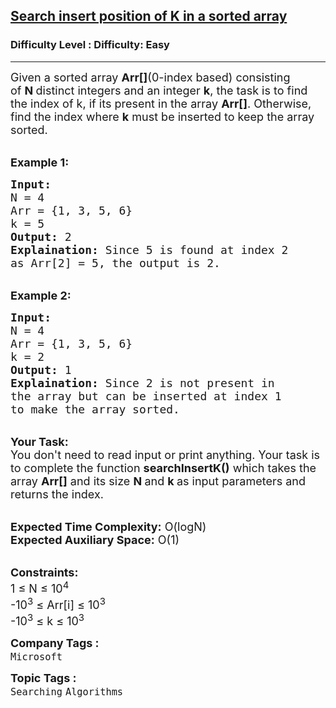 <h2><a href="https://www.geeksforgeeks.org/problems/search-insert-position-of-k-in-a-sorted-array/1">Search insert position of K in a sorted array</a></h2><h3>Difficulty Level : Difficulty: Easy</h3><hr><div class="problems_problem_content__Xm_eO" data-cur="cursor"><p><span style="font-size:18px" data-cur="cursor">Given a sorted array&nbsp;<strong>Arr[]</strong>(0-index based)&nbsp;consisting of&nbsp;<strong>N&nbsp;</strong>distinct integers and an integer <strong>k</strong>, the task is to find the index of k, if its present in the array <strong>Arr[]</strong>. Otherwise, find the index where <strong>k</strong>&nbsp;must be inserted to keep the array sorted.</span></p>

<p data-cur="cursor"><br>
<span style="font-size:18px"><strong>Example 1:</strong></span></p>

<pre data-cur="cursor"><span style="font-size:18px" data-cur="cursor"><strong>Input:</strong>
N = 4
Arr = {1, 3, 5, 6}
k = 5
<strong>Output:</strong> 2
<strong>Explaination:</strong> Since 5 is found at index 2 
as Arr[2] = 5, the output is 2.</span></pre>

<p data-cur="cursor"><br>
<span style="font-size:18px"><strong>Example 2:</strong></span></p>

<pre data-cur="cursor"><span style="font-size:18px" data-cur="cursor"><strong>Input:</strong>
N = 4
Arr = {1, 3, 5, 6}
k = 2
<strong>Output:</strong> 1
<strong>Explaination:</strong> Since 2 is not present in 
the array but can be inserted at index 1 
to make the array sorted.</span>
</pre>

<p><br>
<span style="font-size:18px" data-cur="cursor"><strong>Your Task:</strong><br>
You don't need to read input or print anything. Your task is to complete the function&nbsp;<strong data-cur="cursor">searchInsertK()</strong>&nbsp;which takes the array <strong>Arr[]</strong> and its size <strong>N </strong>and <strong>k&nbsp;</strong>as input parameters&nbsp;and returns the index.</span></p>

<p><br>
<span style="font-size:18px" data-cur="cursor"><strong>Expected Time Complexity:</strong> O(logN)<br>
<strong>Expected Auxiliary Space:</strong> O(1)</span></p>

<p><br>
<span style="font-size:18px"><strong>Constraints:</strong><br>
1 ≤ N ≤ 10<sup>4</sup><br>
-10<sup>3</sup> ≤ Arr[i]&nbsp;≤ 10<sup>3</sup><br>
-10<sup>3</sup>&nbsp;≤ k&nbsp;≤ 10<sup>3</sup></span></p>
</div><p><span style=font-size:18px><strong>Company Tags : </strong><br><code>Microsoft</code>&nbsp;<br><p><span style=font-size:18px><strong>Topic Tags : </strong><br><code>Searching</code>&nbsp;<code>Algorithms</code>&nbsp;